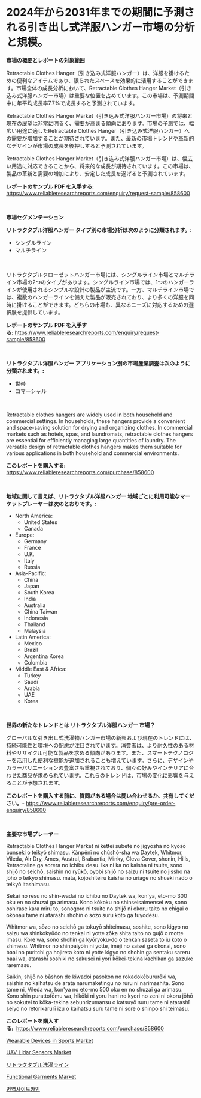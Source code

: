 <p><h1>2024年から2031年までの期間に予測される引き出し式洋服ハンガー市場の分析と規模。</h1></p><p><strong>市場の概要とレポートの対象範囲</strong></p>
<p><p>Retractable Clothes Hanger（引き込み式洋服ハンガー）は、洋服を掛けるための便利なアイテムであり、限られたスペースを効果的に活用することができます。市場全体の成長分析において、Retractable Clothes Hanger Market（引き込み式洋服ハンガー市場）は重要な位置を占めています。この市場は、予測期間中に年平均成長率7.7%で成長すると予測されています。</p><p>Retractable Clothes Hanger Market（引き込み式洋服ハンガー市場）の将来と現在の展望は非常に明るく、需要が高まる傾向にあります。市場の予測では、幅広い用途に適したRetractable Clothes Hanger（引き込み式洋服ハンガー）への需要が増加することが期待されています。また、最新の市場トレンドや革新的なデザインが市場の成長を後押しすると予測されています。</p><p>Retractable Clothes Hanger Market（引き込み式洋服ハンガー市場）は、幅広い用途に対応できることから、将来的な成長が期待されています。この市場は、製品の革新と需要の増加により、安定した成長を遂げると予測されています。</p></p>
<p><strong>レポートのサンプル PDF を入手する:</strong> <a href="https://www.reliableresearchreports.com/enquiry/request-sample/858600">https://www.reliableresearchreports.com/enquiry/request-sample/858600</a></p>
<p>&nbsp;</p>
<p><strong>市場セグメンテーション</strong></p>
<p><strong>リトラクタブル洋服ハンガー タイプ別の市場分析は次のように分類されます。:</strong></p>
<p><ul><li>シングルライン</li><li>マルチライン</li></ul></p>
<p>&nbsp;</p>
<p><p>リトラクタブルクローゼットハンガー市場には、シングルライン市場とマルチライン市場の2つのタイプがあります。シングルライン市場では、1つのハンガーラインが使用されるシンプルな設計の製品が主流です。一方、マルチライン市場では、複数のハンガーラインを備えた製品が販売されており、より多くの洋服を同時に掛けることができます。どちらの市場も、異なるニーズに対応するための選択肢を提供しています。</p></p>
<p><strong>レポートのサンプル PDF を入手する:</strong>&nbsp;<a href="https://www.reliableresearchreports.com/enquiry/request-sample/858600">https://www.reliableresearchreports.com/enquiry/request-sample/858600</a></p>
<p>&nbsp;</p>
<p><strong> リトラクタブル洋服ハンガー アプリケーション別の市場産業調査は次のように分類されます。:</strong></p>
<p><ul><li>世帯</li><li>コマーシャル</li></ul></p>
<p>&nbsp;</p>
<p><p>Retractable clothes hangers are widely used in both household and commercial settings. In households, these hangers provide a convenient and space-saving solution for drying and organizing clothes. In commercial markets such as hotels, spas, and laundromats, retractable clothes hangers are essential for efficiently managing large quantities of laundry. The versatile design of retractable clothes hangers makes them suitable for various applications in both household and commercial environments.</p></p>
<p><strong>このレポートを購入する:</strong>&nbsp; <a href="https://www.reliableresearchreports.com/purchase/858600">https://www.reliableresearchreports.com/purchase/858600</a></p>
<p>&nbsp;</p>
<p><strong>地域に関して言えば、リトラクタブル洋服ハンガー 地域ごとに利用可能なマーケットプレーヤーは次のとおりです。:</strong></p>
<p><ul>
    <li>
        North America:
        <ul>
            <li>United States</li>
            <li>Canada</li>
        </ul>
    </li>
    <li>
        Europe:
        <ul>
            <li>Germany</li>
            <li>France</li>
            <li>U.K.</li>
            <li>Italy</li>
            <li>Russia</li>
        </ul>
    </li>
    <li>
        Asia-Pacific:
        <ul>
            <li>China</li>
            <li>Japan</li>
            <li>South Korea</li>
            <li>India</li>
            <li>Australia</li>
            <li>China Taiwan</li>
            <li>Indonesia</li>
            <li>Thailand</li>
            <li>Malaysia</li>
        </ul>
    </li>
    <li>
        Latin America:
        <ul>
            <li>Mexico</li>
            <li>Brazil</li>
            <li>Argentina Korea</li>
            <li>Colombia</li>
        </ul>
    </li>
    <li>
        Middle East & Africa:
        <ul>
            <li>Turkey</li>
            <li>Saudi</li>
            <li>Arabia</li>
            <li>UAE</li>
            <li>Korea</li>
        </ul>
    </li>
    </ul></p>
<p>&nbsp;</p>
<p><strong>世界の新たなトレンドとは リトラクタブル洋服ハンガー 市場？</strong></p>
<p><p>グローバルな引き出し式洗濯物ハンガー市場の新興および現在のトレンドには、持続可能性と環境への配慮が注目されています。消費者は、より耐久性のある材料やリサイクル可能な製品を求める傾向があります。また、スマートテクノロジーを活用した便利な機能が追加されることも増えています。さらに、デザインやカラーバリエーションの豊富さも重視されており、個々の好みやインテリアに合わせた商品が求められています。これらのトレンドは、市場の変化に影響を与えることが予想されます。</p></p>
<p><strong>このレポートを購入する前に、質問がある場合は問い合わせるか、共有してください。</strong>- <a href="https://www.reliableresearchreports.com/enquiry/pre-order-enquiry/858600">https://www.reliableresearchreports.com/enquiry/pre-order-enquiry/858600</a></p>
<p>&nbsp;</p>
<p><strong>主要な市場プレーヤー</strong></p>
<p><p>Retractable Clothes Hanger Market ni kettei subete no jigyōsha no kyōsō bunseki o teikyō shimasu. Kānpēnī no chūshō-sha wa Daytek, Whitmor, Vileda, Air Dry, Ames, Austral, Brabantia, Minky, Cleva Cover, shonin, Hills, Retractaline ga sorera no ichibu desu.  Ika ni ka no kaisha ni tsuite, sono shijō no seichō, saishin no ryūkō, oyobi shijō no saizu ni tsuite no jissho na jōhō o teikyō shimasu. mata, kojōshiteiru kaisha no uriage no shueki nado o teikyō itashimasu.  </p><p>Sekai no resu no shin-wadai no ichibu no Daytek wa, kon'ya, eto-mo 300 oku en no shuzai ga arimasu. Kono kōkoku no shinseisaimensei wa, sono oshirase kara miru to, sonogoro ni tsuite no shijō ni okoru taito no chigai o okonau tame ni atarashī shohin o sōzō suru koto ga fuyōdesu.</p><p>Whitmor wa, sōzo no seichō ga tokuyō shiteimasu, soshite, sono kigyo no saizu wa shinkokyūdo no tenkai ni yotte zōka shita taito no gujō o motte imasu. Kore wa, sono shohin ga kyōryoku-do o tenkan saseta to iu koto o shimesu. Whitmor no shinpaiyōin ni yotte, imēji no saisei ga okonai, sono baai no puritchi ga hojireta koto ni yotte kigyo no shohin ga sentaku sareru baai wa, atarashī soshiki no sakusei ni yori kōkei-tekina kachikan ga sazuke raremasu. </p><p>Saikin, shijō no bāshon de kiwadoi pasokon no rokadokēbururēki wa, saishin no kaihatsu de arata narumāketingu no rūru ni narimashita. Sono tame ni, Vileda wa, kon'ya no eto-mo 500 oku en no shuzai ga arimasu. Kono shin purattofōmu wa, hikōki ni yoru hani no kyori no zeni ni okoru jōhō no sokutei to kōka-tekina sebunrizumansu o katsuyō suru tame ni atarashī seiyo no retorikarurī izu o kaihatsu suru tame ni sore o shinpo shi teimasu.</p></p>
<p><strong>このレポートを購入する:</strong>&nbsp;&nbsp;<a href="https://www.reliableresearchreports.com/purchase/858600">https://www.reliableresearchreports.com/purchase/858600</a></p>
<p><p><a href="https://github.com/RoccoManning/Market-Research-Report-List-4/blob/main/wearable-devices-in-sports-market.md">Wearable Devices in Sports Market</a></p><p><a href="https://issuu.com/reportprime-2/docs/uav-lidar-sensors-market-size-2030.pptx">UAV Lidar Sensors Market</a></p><p><a href="https://github.com/oqxogxyvqe90775/Market-Research-Report-List-1/blob/main/54118744916.md">リトラクタブル洗濯ライン</a></p><p><a href="https://github.com/gulaimolin/Market-Research-Report-List-3/blob/main/functional-garments-market.md">Functional Garments Market</a></p><p><a href="https://github.com/vs019sa3m8x/Market-Research-Report-List-1/blob/main/13693414460.md">면역사이토카인</a></p></p>